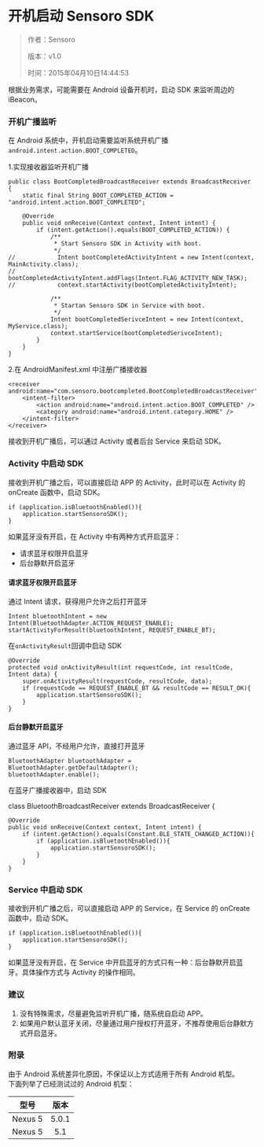 # 开机启动 Sensoro SDK

> 作者：Sensoro
>
>  版本：v1.0 
>  
>  时间：2015年04月10日14:44:53


根据业务需求，可能需要在 Android 设备开机时，启动 SDK 来监听周边的 iBeacon。

### 开机广播监听

在 Android 系统中，开机启动需要监听系统开机广播 `android.intent.action.BOOT_COMPLETED`。

1.实现接收器监听开机广播

```
public class BootCompletedBroadcastReceiver extends BroadcastReceiver {
    static final String BOOT_COMPLETED_ACTION = "android.intent.action.BOOT_COMPLETED";

    @Override
    public void onReceive(Context context, Intent intent) {
        if (intent.getAction().equals(BOOT_COMPLETED_ACTION)) {
            /**
             * Start Sensoro SDK in Activity with boot.
             */
//            Intent bootCompletedActivityIntent = new Intent(context, MainActivity.class);
//            bootCompletedActivityIntent.addFlags(Intent.FLAG_ACTIVITY_NEW_TASK);
//            context.startActivity(bootCompletedActivityIntent);

            /**
             * Startan Sensoro SDK in Service with boot.
             */
            Intent bootCompletedSerivceIntent = new Intent(context, MyService.class);
            context.startService(bootCompletedSerivceIntent);
        }
    }
}
```

2.在 AndroidManifest.xml 中注册广播接收器

```
<receiver android:name="com.sensoro.bootcompleted.BootCompletedBroadcastReceiver">
    <intent-filter>
        <action android:name="android.intent.action.BOOT_COMPLETED" />
        <category android:name="android.intent.category.HOME" />
    </intent-filter>
</receiver>
```

接收到开机广播后，可以通过 Activity 或者后台 Service 来启动 SDK。

### Activity 中启动 SDK

接收到开机广播之后，可以直接启动 APP 的 Activity，此时可以在 Activity 的 onCreate 函数中，启动 SDK。

```
if (application.isBluetoothEnabled()){
	application.startSensoroSDK();
} 
```

如果蓝牙没有开启，在 Activity 中有两种方式开启蓝牙：

- 请求蓝牙权限开启蓝牙
- 后台静默开启蓝牙

#### 请求蓝牙权限开启蓝牙

通过 Intent 请求，获得用户允许之后打开蓝牙

```
Intent bluetoothIntent = new Intent(BluetoothAdapter.ACTION_REQUEST_ENABLE);
startActivityForResult(bluetoothIntent, REQUEST_ENABLE_BT);
```

在`onActivityResult`回调中启动 SDK

```
@Override
protected void onActivityResult(int requestCode, int resultCode, Intent data) {
	super.onActivityResult(requestCode, resultCode, data);
	if (requestCode == REQUEST_ENABLE_BT && resultCode == RESULT_OK){
		application.startSensoroSDK();
	}
}
```

#### 后台静默开启蓝牙

通过蓝牙 API，不经用户允许，直接打开蓝牙

```
BluetoothAdapter bluetoothAdapter = BluetoothAdapter.getDefaultAdapter();
bluetoothAdapter.enable();
```
在蓝牙广播接收器中，启动 SDK

class BluetoothBroadcastReceiver extends BroadcastReceiver {

```
@Override
public void onReceive(Context context, Intent intent) {
	if (intent.getAction().equals(Constant.BLE_STATE_CHANGED_ACTION)){
		if (application.isBluetoothEnabled()){
			application.startSensoroSDK();
		}
	}
}
```

### Service 中启动 SDK

接收到开机广播之后，可以直接启动 APP 的 Service，在 Service 的 onCreate 函数中，启动 SDK。</br>

```
if (application.isBluetoothEnabled()){
	application.startSensoroSDK();
} 
```

如果蓝牙没有开启，在 Service 中开启蓝牙的方式只有一种：后台静默开启蓝牙。具体操作方式与 Activity 的操作相同。

### 建议

1. 没有特殊需求，尽量避免监听开机广播，随系统自启动 APP。
2. 如果用户默认蓝牙关闭，尽量通过用户授权打开蓝牙，不推荐使用后台静默方式开启蓝牙。

### 附录

由于 Android 系统差异化原因，不保证以上方式适用于所有 Android 机型。</br>
下面列举了已经测试过的 Android 机型：

| 型号           | 版本           |
| ------------- |:-------------:|
| Nexus 5       | 5.0.1         |
| Nexus 5       | 5.1           |